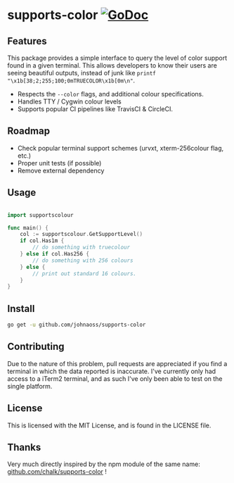 # supports-color [![GoDoc](https://godoc.org/github.com/johnaoss/supports-color?status.svg)](https://godoc.org/github.com/johnaoss/supports-color)

## Features

This package provides a simple interface to query the level of color support found in a given terminal.
This allows developers to know their users are seeing beautiful outputs, instead of junk like `printf "\x1b[38;2;255;100;0mTRUECOLOR\x1b[0m\n"`.  

* Respects the `--color` flags, and additional colour specifications.
* Handles TTY / Cygwin colour levels
* Supports popular CI pipelines like TravisCI & CircleCI.

## Roadmap

* Check popular terminal support schemes (urvxt, xterm-256colour flag, etc.)
* Proper unit tests (if possible)
* Remove external dependency

## Usage

```go

import supportscolour

func main() {
    col := supportscolour.GetSupportLevel()
    if col.Has1m {
        // do something with truecolour
    } else if col.Has256 {
        // do something with 256 colours
    } else {
        // print out standard 16 colours.
    }
}

```

## Install

```bash
go get -u github.com/johnaoss/supports-color
```

## Contributing

Due to the nature of this problem, pull requests are appreciated if you find a terminal in which the data reported is inaccurate.
I've currently only had access to a iTerm2 terminal, and as such I've only been able to test on the single platform.

## License

This is licensed with the MIT License, and is found in the LICENSE file.

## Thanks

Very much directly inspired by the npm module of the same name: [github.com/chalk/supports-color](https://github.com/chalk/supports-color) !

